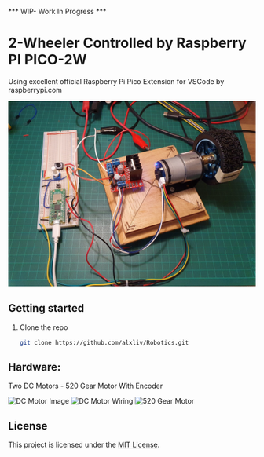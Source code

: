*** WIP- Work In Progress ***

# 2-Wheeler Controlled by Raspberry PI PICO-2W
Using excellent official Raspberry Pi Pico Extension for VSCode by raspberrypi.com

![Current state of the project](images/wip_20_may_2025.jpg)

## Getting started
1. Clone the repo
   ```bash
   git clone https://github.com/alxliv/Robotics.git

## Hardware:
Two DC Motors - 520 Gear Motor With Encoder

![DC Motor Image](images/JGB37-520_DC_Motor.jpg)
![DC Motor Wiring](images/DC-Motor-Wiring.png)
![520 Gear Motor](images/520-Gear-Motor.png)

## License

This project is licensed under the [MIT License](LICENSE).